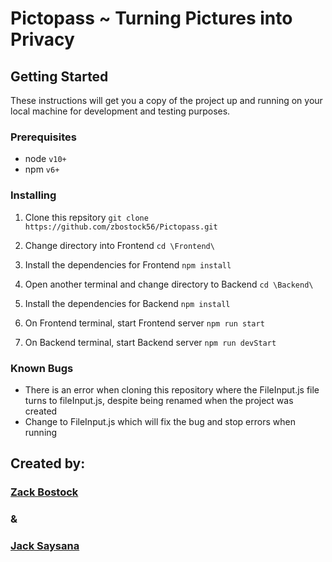 # Pictopass ~ Turning Pictures into Privacy

## Getting Started
These instructions will get you a copy of the project up and running on your local machine for development and testing purposes.

### Prerequisites

- node `v10+`
- npm `v6+`

### Installing

1. Clone this repsitory
   `git clone https://github.com/zbostock56/Pictopass.git`

2. Change directory into Frontend
   `cd \Frontend\`

3. Install the dependencies for Frontend
   `npm install`

4. Open another terminal and change directory to Backend
   `cd \Backend\`

5. Install the dependencies for Backend
   `npm install`
   
6. On Frontend terminal, start Frontend server
   `npm run start`
   
7. On Backend terminal, start Backend server
   `npm run devStart`
   
### Known Bugs
- There is an error when cloning this repository where the FileInput.js file turns to fileInput.js, despite being renamed when the project was created
- Change to FileInput.js which will fix the bug and stop errors when running
   

## Created by:
### [Zack Bostock](https://github.com/zbostock56)
### &
### [Jack Saysana](https://github.com/Jack-Saysana)
